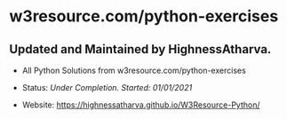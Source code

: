 # w3resource.com/python-exercises
 
## Updated and Maintained by **HighnessAtharva.**

- All Python Solutions from w3resource.com/python-exercises 

- Status: *Under Completion. Started: 01/01/2021*

- Website: https://highnessatharva.github.io/W3Resource-Python/
